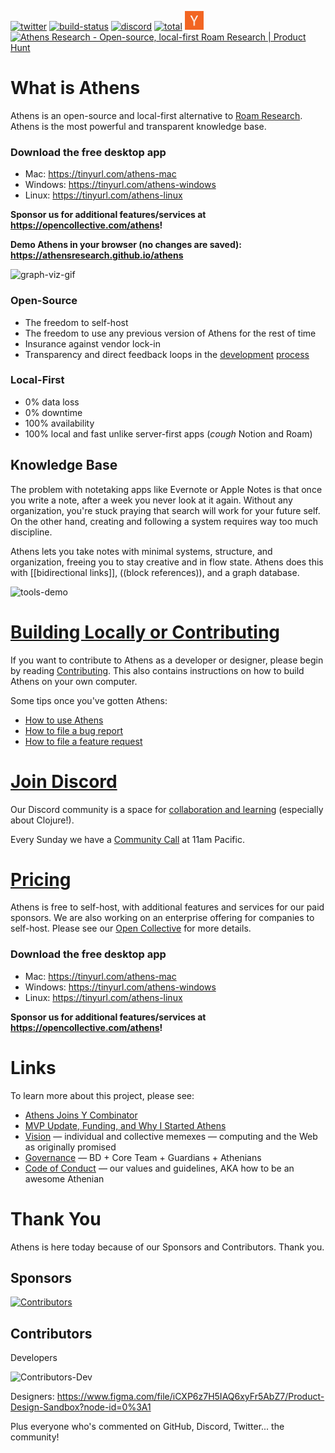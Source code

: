 [![twitter](https://img.shields.io/twitter/follow/athensresearch?label=Follow&style=social)](https://twitter.com/athensresearch)
[![build-status](https://img.shields.io/github/workflow/status/athensresearch/athens/build)](https://github.com/athensresearch/athens/actions)
[![discord](https://img.shields.io/discord/708122962422792194?label=discord&logo=Discord)](https://discord.gg/GCJaV3V)
[![total](https://opencollective.com/athens/tiers/badge.svg)](https://opencollective.com/athens) 
<img alt="Athens is proudly backed by Y Combinator (W21)" src="./doc/yc.png" width="30" height="30" />
<a href="https://www.producthunt.com/posts/athens-research?utm_source=badge-featured&utm_medium=badge&utm_souce=badge-athens-research" target="_blank"><img src="https://api.producthunt.com/widgets/embed-image/v1/featured.svg?post_id=286558&theme=light" alt="Athens Research - Open-source, local-first Roam Research | Product Hunt" style="width: 250px; height: 54px;" width="140" height="30" /></a>

# What is Athens

Athens is an open-source and local-first alternative to [Roam Research](https://roamresearch.com/). Athens is the most powerful and transparent knowledge base.

### Download the free desktop app

- Mac: https://tinyurl.com/athens-mac
- Windows: https://tinyurl.com/athens-windows
- Linux: https://tinyurl.com/athens-linux

**Sponsor us for additional features/services at https://opencollective.com/athens!**

**Demo Athens in your browser (no changes are saved): https://athensresearch.github.io/athens**

![graph-viz-gif](https://athens-assets-1.s3.us-east-2.amazonaws.com/hero.png)

### Open-Source

- The freedom to self-host
- The freedom to use any previous version of Athens for the rest of time
- Insurance against vendor lock-in
- Transparency and direct feedback loops in the [development](https://loom.com/share/folder/5582cfd8099a4dbda63b61213d5d9152) [process](https://github.com/athensresearch/athens/issues)

### Local-First

- 0% data loss
- 0% downtime
- 100% availability
- 100% local and fast unlike server-first apps (*cough* Notion and Roam)

## Knowledge Base

The problem with notetaking apps like Evernote or Apple Notes is that once you write a note, after a week you never look at it again. Without any organization, you're stuck praying that search will work for your future self. On the other hand, creating and following a system requires way too much discipline.

Athens lets you take notes with minimal systems, structure, and organization, freeing you to stay creative and in flow state. Athens does this with [[bidirectional links]], ((block references)), and a graph database.

![tools-demo](https://athens-assets-1.s3.us-east-2.amazonaws.com/tools.png)

# [Building Locally or Contributing](CONTRIBUTING.md)

If you want to contribute to Athens as a developer or designer, please begin by reading [Contributing](CONTRIBUTING.md). This also contains instructions on how to build Athens on your own computer.

Some tips once you've gotten Athens:
- [How to use Athens](https://www.loom.com/share/ee5120d1f69d4ce0aab923de71caedd0)
- [How to file a bug report](https://www.loom.com/share/e69857c0f65f4232ab10dd78f47c4c44)
- [How to file a feature request](https://www.loom.com/share/dea9e3b3e7424f97a84e2fb81daed9c9)

# [Join Discord](https://discord.gg/GCJaV3V)

Our Discord community is a space for [collaboration and learning](CODE_OF_CONDUCT.md#values) (especially about Clojure!).

Every Sunday we have a [Community Call](https://loom.com/share/folder/ad4f7f087c8e4736a28983889102fa70) at 11am Pacific.

# [Pricing](https://opencollective.com/athens)

Athens is free to self-host, with additional features and services for our paid sponsors. We are also working on an enterprise offering for companies to self-host. Please see our [Open Collective](https://opencollective.com/athens) for more details.

### Download the free desktop app

- Mac: https://tinyurl.com/athens-mac
- Windows: https://tinyurl.com/athens-windows
- Linux: https://tinyurl.com/athens-linux

**Sponsor us for additional features/services at https://opencollective.com/athens!**

# Links

To learn more about this project, please see:

- [Athens Joins Y Combinator](https://www.notion.so/athensresearch/Athens-Joins-Y-Combinator-86b9dfa30f4141e5bf072fad8f95a6c7)
- [MVP Update, Funding, and Why I Started Athens](https://www.notion.so/athensresearch/MVP-Update-Funding-and-Why-I-Started-Athens-e68822f0c3654660ae621cdcbf932bc4)
- [Vision](VISION.md) — individual and collective memexes — computing and the Web as originally promised
- [Governance](GOVERNANCE.md) — BD + Core Team + Guardians + Athenians
- [Code of Conduct](CODE_OF_CONDUCT.md) — our values and guidelines, AKA how to be an awesome Athenian

# Thank You

Athens is here today because of our Sponsors and Contributors. Thank you.

## Sponsors

[![Contributors](https://athens-assets-1.s3.us-east-2.amazonaws.com/sponsor-faces.png)](https://opencollective.com/athens)

## Contributors

Developers

![Contributors-Dev](https://athens-assets-1.s3.us-east-2.amazonaws.com/contributor-faces.png)

Designers: https://www.figma.com/file/iCXP6z7H5IAQ6xyFr5AbZ7/Product-Design-Sandbox?node-id=0%3A1

Plus everyone who's commented on GitHub, Discord, Twitter... the community!
